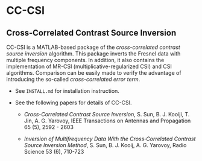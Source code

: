 # CC-CSI

Cross-Correlated Contrast Source Inversion 
------------------------------------------

CC-CSI is a MATLAB-based package of the *cross-correlated contrast source inversion* algorithm. This package inverts the Fresnel data with multiple frequency components. In addition, it also contains the implementation of MR-CSI (multiplicative-regularized CSI) and CSI algorithms. Comparison can be easily made to verify the advantage of introducing the so-called *cross-correlated error term*. 

- See `INSTALL.md` for installation instruction.

- See the following papers for details of CC-CSI.

	- *Cross-Correlated Contrast Source Inversion*, S. Sun, B. J. Kooiji, T. Jin, A. G. Yarovoy, IEEE Transactions on Antennas and Propagation 65 (5), 2592 - 2603

	- *Inversion of Multifrequency Data With the Cross‐Correlated Contrast Source Inversion Method*, S. Sun, B. J. Kooij, A. G. Yarovoy, Radio Science 53 (6), 710-723



